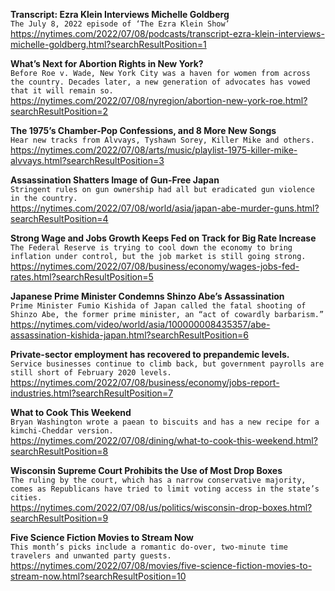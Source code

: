 **Transcript: Ezra Klein Interviews Michelle Goldberg**\
`The July 8, 2022 episode of ‘The Ezra Klein Show’`\
https://nytimes.com/2022/07/08/podcasts/transcript-ezra-klein-interviews-michelle-goldberg.html?searchResultPosition=1

**What’s Next for Abortion Rights in New York?**\
`Before Roe v. Wade, New York City was a haven for women from across the country. Decades later, a new generation of advocates has vowed that it will remain so.`\
https://nytimes.com/2022/07/08/nyregion/abortion-new-york-roe.html?searchResultPosition=2

**The 1975’s Chamber-Pop Confessions, and 8 More New Songs**\
`Hear new tracks from Alvvays, Tyshawn Sorey, Killer Mike and others.`\
https://nytimes.com/2022/07/08/arts/music/playlist-1975-killer-mike-alvvays.html?searchResultPosition=3

**Assassination Shatters Image of Gun-Free Japan**\
`Stringent rules on gun ownership had all but eradicated gun violence in the country.`\
https://nytimes.com/2022/07/08/world/asia/japan-abe-murder-guns.html?searchResultPosition=4

**Strong Wage and Jobs Growth Keeps Fed on Track for Big Rate Increase**\
`The Federal Reserve is trying to cool down the economy to bring inflation under control, but the job market is still going strong.`\
https://nytimes.com/2022/07/08/business/economy/wages-jobs-fed-rates.html?searchResultPosition=5

**Japanese Prime Minister Condemns Shinzo Abe’s Assassination**\
`Prime Minister Fumio Kishida of Japan called the fatal shooting of Shinzo Abe, the former prime minister, an “act of cowardly barbarism.”`\
https://nytimes.com/video/world/asia/100000008435357/abe-assassination-kishida-japan.html?searchResultPosition=6

**Private-sector employment has recovered to prepandemic levels.**\
`Service businesses continue to climb back, but government payrolls are still short of February 2020 levels.`\
https://nytimes.com/2022/07/08/business/economy/jobs-report-industries.html?searchResultPosition=7

**What to Cook This Weekend**\
`Bryan Washington wrote a paean to biscuits and has a new recipe for a kimchi-Cheddar version.`\
https://nytimes.com/2022/07/08/dining/what-to-cook-this-weekend.html?searchResultPosition=8

**Wisconsin Supreme Court Prohibits the Use of Most Drop Boxes**\
`The ruling by the court, which has a narrow conservative majority, comes as Republicans have tried to limit voting access in the state’s cities.`\
https://nytimes.com/2022/07/08/us/politics/wisconsin-drop-boxes.html?searchResultPosition=9

**Five Science Fiction Movies to Stream Now**\
`This month’s picks include a romantic do-over, two-minute time travelers and unwanted party guests.`\
https://nytimes.com/2022/07/08/movies/five-science-fiction-movies-to-stream-now.html?searchResultPosition=10

